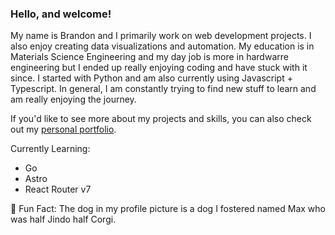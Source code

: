 ### Hello, and welcome! 

My name is Brandon and I primarily work on web development projects. I also enjoy creating data visualizations and automation. My education is in Materials Science Engineering and my day job is more in hardwarre engineering but I ended up really enjoying coding and have stuck with it since. I started with Python and am also currently using Javascript + Typescript. In general, I am constantly trying to find new stuff to learn and am really enjoying the journey.

If you'd like to see more about my projects and skills, you can also check out my [personal portfolio](https://brandonma.dev/).

Currently Learning:
- Go
- Astro
- React Router v7

:dog: Fun Fact: The dog in my profile picture is a dog I fostered named Max who was half Jindo half Corgi.

